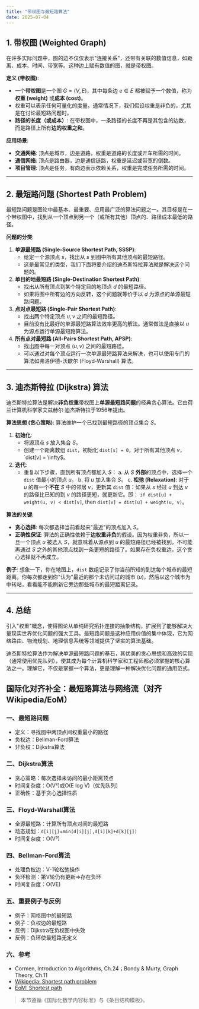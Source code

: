```yaml
---
title: "带权图与最短路算法"
date: 2025-07-04
---
```


## 1. 带权图 (Weighted Graph)

在许多实际问题中，图的边不仅仅表示"连接关系"，还带有关联的数值信息，如距离、成本、时间、带宽等。这种边上赋有数值的图，就是带权图。

**定义 (带权图)**:

- 一个**带权图**是一个图 $G=(V, E)$，其中每条边 $e \in E$ 都被赋予一个数值，称为**权重 (weight)** 或**成本 (cost)**。
- 权重可以表示任何可量化的度量。通常情况下，我们假设权重是非负的，尤其是在讨论最短路问题时。
- **路径的长度（或成本）**: 在带权图中，一条路径的长度不再是其包含的边数，而是路径上所有**边的权重之和**。

**应用场景**:

- **交通网络**: 顶点是城市，边是道路，权重是道路的长度或开车所需的时间。
- **通信网络**: 顶点是路由器，边是通信链路，权重是延迟或带宽的倒数。
- **项目管理**: 顶点是任务，有向边表示依赖关系，权重是完成任务所需的时间。

---

## 2. 最短路问题 (Shortest Path Problem)

最短路问题是图论中最基本、最重要、应用最广泛的算法问题之一。其目标是在一个带权图中，找到从一个顶点到另一个（或所有其他）顶点的、路径成本最低的路径。

**问题的分类**:

1. **单源最短路 (Single-Source Shortest Path, SSSP)**:
    - 给定一个源顶点 $s$，找出从 $s$ 到图中所有其他顶点的最短路径。
    - 这是最常见的类型，我们下面将要介绍的迪杰斯特拉算法就是解决这个问题的。
2. **单目的地最短路 (Single-Destination Shortest Path)**:
    - 找出从所有顶点到某个特定目的地顶点 $d$ 的最短路径。
    - 如果将图中所有边的方向反转，这个问题就等价于以 $d$ 为源点的单源最短路问题。
3. **点对点最短路 (Single-Pair Shortest Path)**:
    - 找出两个特定顶点 $u, v$ 之间的最短路径。
    - 目前没有比最好的单源最短路算法效率更高的解法。通常做法是直接以 $u$ 为源点运行单源最短路算法。
4. **所有点对最短路 (All-Pairs Shortest Path, APSP)**:
    - 找出图中每一对顶点 $(u, v)$ 之间的最短路径。
    - 可以通过对每个顶点运行一次单源最短路算法来解决，也可以使用专门的算法如弗洛伊德-沃歇尔 (Floyd-Warshall) 算法。

---

## 3. 迪杰斯特拉 (Dijkstra) 算法

迪杰斯特拉算法是解决**非负权重**带权图上**单源最短路问题**的经典贪心算法。它由荷兰计算机科学家艾兹赫尔·迪杰斯特拉于1956年提出。

**算法思想 (贪心策略)**:
算法维护一个已找到最短路径的顶点集合 $S$。

1. **初始化**:
    - 将源顶点 $s$ 放入集合 $S$。
    - 创建一个距离数组 `dist`，初始化 `dist[s] = 0`，对于所有其他顶点 $v$，`dist[v] = \infty$。
2. **迭代**:
    - 重复以下步骤，直到所有顶点都加入 $S$：
        a.  从 $S$ **外部**的顶点中，选择一个 `dist` 值最小的顶点 $u$。
        b.  将 $u$ 加入集合 $S$。
        c.  **松弛 (Relaxation)**: 对于 $u$ 的每一个**不在** $S$ 中的邻居 $v$，更新其 `dist` 值：如果从 $s$ 经过 $u$ 到达 $v$ 的路径比已知的到 $v$ 的路径更短，就更新它。即：
           `if dist[u] + weight(u, v) < dist[v]`, then `dist[v] = dist[u] + weight(u, v)`。

**算法的关键**:

- **贪心选择**: 每次都选择当前看起来"最近"的顶点加入 $S$。
- **正确性保证**: 算法的正确性依赖于**边权重非负**的假设。因为权重非负，所以一旦一个顶点 $u$ 被选入 $S$，就意味着从源点到 $u$ 的最短路径已经被找到，不可能再通过 $S$ 之外的其他顶点找到一条更短的路径了。如果存在负权重边，这个贪心选择就不再成立。

**例子**:
想象一下，你在地图上，`dist` 数组记录了你当前所知的到达每个城市的最短距离。你每次都走到你"认为"最近的那个未访问过的城市 ($u$)，然后以这个城市为中转站，看看能不能刷新它旁边那些城市的最短距离记录。

---

## 4. 总结

引入"权重"概念，使得图论从单纯研究拓扑连接的抽象结构，扩展到了能够解决大量现实世界优化问题的强大工具。最短路问题是这种应用价值的集中体现，它为网络路由、物流规划、地理信息系统等领域提供了坚实的算法基础。

迪杰斯特拉算法作为解决单源最短路问题的基石，其优美的贪心思想和高效的实现（通常使用优先队列），使其成为每个计算机科学家和工程师都必须掌握的核心算法之一。理解它，不仅是掌握一个算法，更是理解一种解决优化问题的通用范式。

## 国际化对齐补全：最短路算法与网络流（对齐 Wikipedia/EoM）

### 一、最短路问题

- 定义：寻找图中两顶点间权重最小的路径
- 负权边：Bellman-Ford算法
- 非负权：Dijkstra算法

### 二、Dijkstra算法

- 贪心策略：每次选择未访问的最小距离顶点
- 时间复杂度：O(V²)或O(E log V)（优先队列）
- 正确性：基于贪心选择性质

### 三、Floyd-Warshall算法

- 全源最短路：计算所有顶点对间的最短路
- 动态规划：`d[i][j]`=`min(d[i][j],d[i][k]+d[k][j])`
- 时间复杂度：O(V³)

### 四、Bellman-Ford算法

- 处理负权边：V-1轮松弛操作
- 负环检测：第V轮仍有更新⇒存在负环
- 时间复杂度：O(VE)

### 五、重要例子与反例

- 例子：网格图中的最短路
- 例子：负权边的最短路
- 反例：Dijkstra在负权图中失效
- 反例：负环使最短路无定义

### 六、参考

- Cormen, Introduction to Algorithms, Ch.24；Bondy & Murty, Graph Theory, Ch.11
- [Wikipedia: Shortest path problem](https://en.wikipedia.org/wiki/Shortest_path_problem)
- [EoM: Shortest path](https://encyclopediaofmath.org/wiki/Shortest_path)

> 本节遵循《国际化数学内容标准》与《条目结构模板》。
